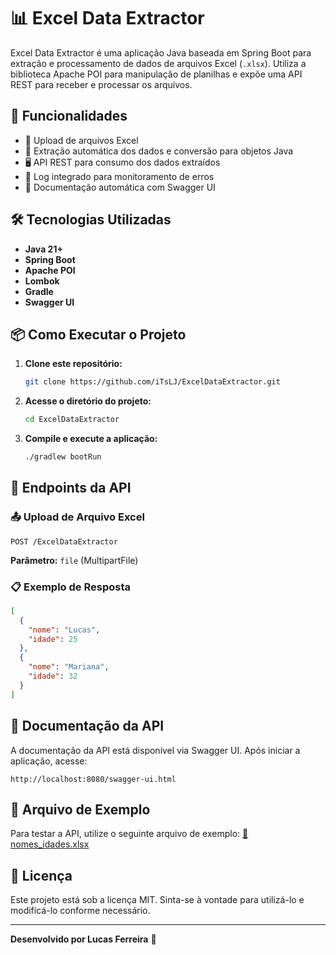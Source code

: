 # 📊 Excel Data Extractor

Excel Data Extractor é uma aplicação Java baseada em Spring Boot para extração e processamento de dados de arquivos Excel (`.xlsx`). Utiliza a biblioteca Apache POI para manipulação de planilhas e expõe uma API REST para receber e processar os arquivos.

## 🚀 Funcionalidades
- 📂 Upload de arquivos Excel
- 🔄 Extração automática dos dados e conversão para objetos Java
- 🖥️ API REST para consumo dos dados extraídos
- 📝 Log integrado para monitoramento de erros
- 📑 Documentação automática com Swagger UI

## 🛠 Tecnologias Utilizadas
- **Java 21+**
- **Spring Boot**
- **Apache POI**
- **Lombok**
- **Gradle**
- **Swagger UI**

## 📦 Como Executar o Projeto

1. **Clone este repositório:**
   ```bash
   git clone https://github.com/iTsLJ/ExcelDataExtractor.git
   ```
2. **Acesse o diretório do projeto:**
   ```bash
   cd ExcelDataExtractor
   ```
3. **Compile e execute a aplicação:**
   ```bash
   ./gradlew bootRun
   ```

## 📡 Endpoints da API

### 📤 Upload de Arquivo Excel
```http
POST /ExcelDataExtractor
```
**Parâmetro:** `file` (MultipartFile)

### 📋 Exemplo de Resposta
```json
[
  {
    "nome": "Lucas",
    "idade": 25
  },
  {
    "nome": "Mariana",
    "idade": 32
  }
]
```

## 📖 Documentação da API
A documentação da API está disponível via Swagger UI. Após iniciar a aplicação, acesse:
```
http://localhost:8080/swagger-ui.html
```

## 📁 Arquivo de Exemplo
Para testar a API, utilize o seguinte arquivo de exemplo:
[📄 nomes_idades.xlsx](exemple/nomes_idades.xlsx)

## 📜 Licença
Este projeto está sob a licença MIT. Sinta-se à vontade para utilizá-lo e modificá-lo conforme necessário.

---
**Desenvolvido por Lucas Ferreira** 🚀

